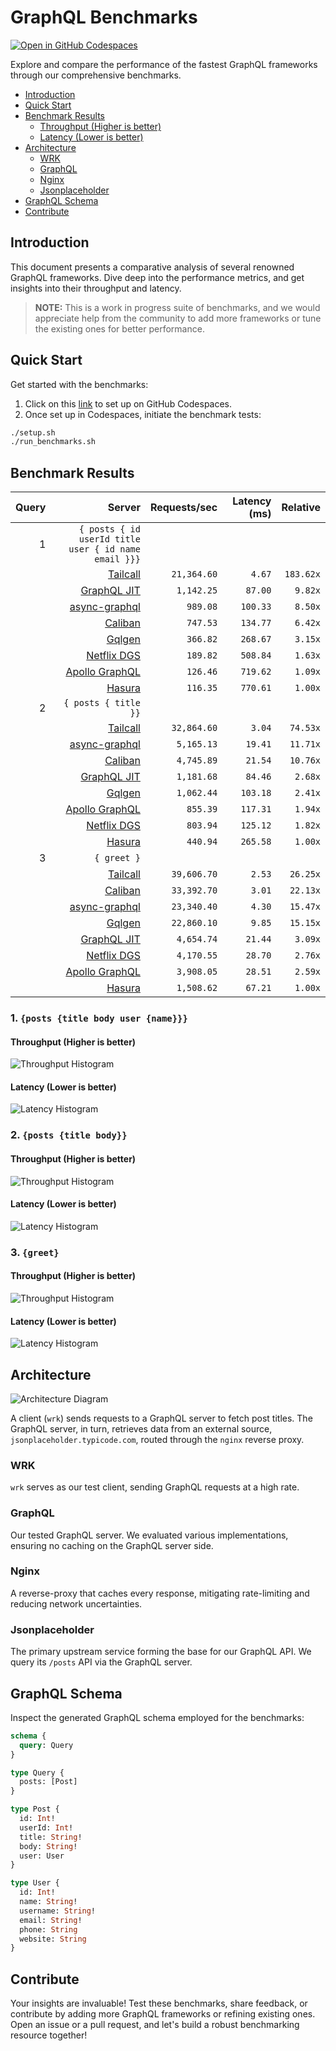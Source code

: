 # GraphQL Benchmarks <!-- omit from toc -->

[![Open in GitHub Codespaces](https://github.com/codespaces/badge.svg)](https://codespaces.new/tailcallhq/graphql-benchmarks)

Explore and compare the performance of the fastest GraphQL frameworks through our comprehensive benchmarks.

- [Introduction](#introduction)
- [Quick Start](#quick-start)
- [Benchmark Results](#benchmark-results)
  - [Throughput (Higher is better)](#throughput-higher-is-better)
  - [Latency (Lower is better)](#latency-lower-is-better)
- [Architecture](#architecture)
  - [WRK](#wrk)
  - [GraphQL](#graphql)
  - [Nginx](#nginx)
  - [Jsonplaceholder](#jsonplaceholder)
- [GraphQL Schema](#graphql-schema)
- [Contribute](#contribute)

[Tailcall]: https://github.com/tailcallhq/tailcall
[Gqlgen]: https://github.com/99designs/gqlgen
[Apollo GraphQL]: https://github.com/apollographql/apollo-server
[Netflix DGS]: https://github.com/netflix/dgs-framework
[Caliban]: https://github.com/ghostdogpr/caliban
[async-graphql]: https://github.com/async-graphql/async-graphql
[Hasura]: https://github.com/hasura/graphql-engine
[GraphQL JIT]: https://github.com/zalando-incubator/graphql-jit

## Introduction

This document presents a comparative analysis of several renowned GraphQL frameworks. Dive deep into the performance metrics, and get insights into their throughput and latency.

> **NOTE:** This is a work in progress suite of benchmarks, and we would appreciate help from the community to add more frameworks or tune the existing ones for better performance.

## Quick Start

Get started with the benchmarks:

1. Click on this [link](https://codespaces.new/tailcallhq/graphql-benchmarks) to set up on GitHub Codespaces.
2. Once set up in Codespaces, initiate the benchmark tests:

```bash
./setup.sh
./run_benchmarks.sh
```

## Benchmark Results

<!-- PERFORMANCE_RESULTS_START -->

| Query | Server | Requests/sec | Latency (ms) | Relative |
|-------:|--------:|--------------:|--------------:|---------:|
| 1 | `{ posts { id userId title user { id name email }}}` |
|| [Tailcall] | `21,364.60` | `4.67` | `183.62x` |
|| [GraphQL JIT] | `1,142.25` | `87.00` | `9.82x` |
|| [async-graphql] | `989.08` | `100.33` | `8.50x` |
|| [Caliban] | `747.53` | `134.77` | `6.42x` |
|| [Gqlgen] | `366.82` | `268.67` | `3.15x` |
|| [Netflix DGS] | `189.82` | `508.84` | `1.63x` |
|| [Apollo GraphQL] | `126.46` | `719.62` | `1.09x` |
|| [Hasura] | `116.35` | `770.61` | `1.00x` |
| 2 | `{ posts { title }}` |
|| [Tailcall] | `32,864.60` | `3.04` | `74.53x` |
|| [async-graphql] | `5,165.13` | `19.41` | `11.71x` |
|| [Caliban] | `4,745.89` | `21.54` | `10.76x` |
|| [GraphQL JIT] | `1,181.68` | `84.46` | `2.68x` |
|| [Gqlgen] | `1,062.44` | `103.18` | `2.41x` |
|| [Apollo GraphQL] | `855.39` | `117.31` | `1.94x` |
|| [Netflix DGS] | `803.94` | `125.12` | `1.82x` |
|| [Hasura] | `440.94` | `265.58` | `1.00x` |
| 3 | `{ greet }` |
|| [Tailcall] | `39,606.70` | `2.53` | `26.25x` |
|| [Caliban] | `33,392.70` | `3.01` | `22.13x` |
|| [async-graphql] | `23,340.40` | `4.30` | `15.47x` |
|| [Gqlgen] | `22,860.10` | `9.85` | `15.15x` |
|| [GraphQL JIT] | `4,654.74` | `21.44` | `3.09x` |
|| [Netflix DGS] | `4,170.55` | `28.70` | `2.76x` |
|| [Apollo GraphQL] | `3,908.05` | `28.51` | `2.59x` |
|| [Hasura] | `1,508.62` | `67.21` | `1.00x` |

<!-- PERFORMANCE_RESULTS_END -->



### 1. `{posts {title body user {name}}}`
#### Throughput (Higher is better)

![Throughput Histogram](assets/req_sec_histogram1.png)

#### Latency (Lower is better)

![Latency Histogram](assets/latency_histogram1.png)

### 2. `{posts {title body}}`
#### Throughput (Higher is better)

![Throughput Histogram](assets/req_sec_histogram2.png)

#### Latency (Lower is better)

![Latency Histogram](assets/latency_histogram2.png)

### 3. `{greet}`
#### Throughput (Higher is better)

![Throughput Histogram](assets/req_sec_histogram3.png)

#### Latency (Lower is better)

![Latency Histogram](assets/latency_histogram3.png)

## Architecture

![Architecture Diagram](assets/architecture.png)

A client (`wrk`) sends requests to a GraphQL server to fetch post titles. The GraphQL server, in turn, retrieves data from an external source, `jsonplaceholder.typicode.com`, routed through the `nginx` reverse proxy.

### WRK

`wrk` serves as our test client, sending GraphQL requests at a high rate.

### GraphQL

Our tested GraphQL server. We evaluated various implementations, ensuring no caching on the GraphQL server side.

### Nginx

A reverse-proxy that caches every response, mitigating rate-limiting and reducing network uncertainties.

### Jsonplaceholder

The primary upstream service forming the base for our GraphQL API. We query its `/posts` API via the GraphQL server.

## GraphQL Schema

Inspect the generated GraphQL schema employed for the benchmarks:

```graphql
schema {
  query: Query
}

type Query {
  posts: [Post]
}

type Post {
  id: Int!
  userId: Int!
  title: String!
  body: String!
  user: User
}

type User {
  id: Int!
  name: String!
  username: String!
  email: String!
  phone: String
  website: String
}
```

## Contribute

Your insights are invaluable! Test these benchmarks, share feedback, or contribute by adding more GraphQL frameworks or refining existing ones. Open an issue or a pull request, and let's build a robust benchmarking resource together!

